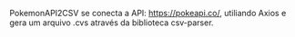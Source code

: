PokemonAPI2CSV se conecta a API: https://pokeapi.co/, utiliando Axios e gera um arquivo .cvs através da biblioteca csv-parser. 
